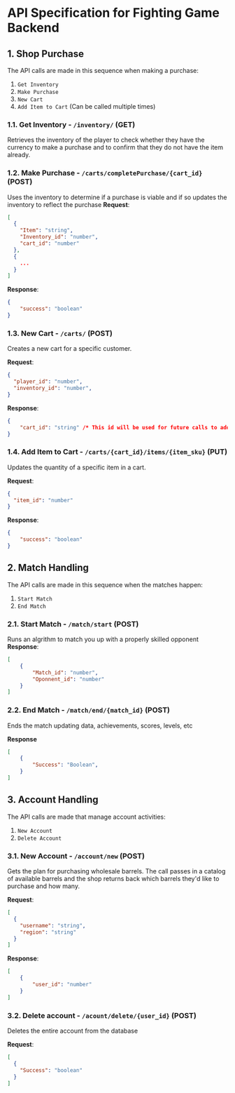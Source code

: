 # API Specification for Fighting Game Backend

## 1. Shop Purchase

The API calls are made in this sequence when making a purchase:
1. `Get Inventory`
2. `Make Purchase`
3. `New Cart`
4. `Add Item to Cart` (Can be called multiple times)


### 1.1. Get Inventory - `/inventory/` (GET)

Retrieves the inventory of the player to check whether they have the currency to make a purchase and to confirm that they do not have the item already.


### 1.2. Make Purchase - `/carts/completePurchase/{cart_id}` (POST)

Uses the inventory to determine if a purchase is viable and if so updates the inventory to reflect the purchase
**Request**:

```json
[
  {
    "Item": "string",
    "Inventory_id": "number",
    "cart_id": "number"
  },
  {
    ...
  }
]
```
**Response**:

```json
{
    "success": "boolean"
}
```

### 1.3. New Cart - `/carts/` (POST)

Creates a new cart for a specific customer.

**Request**:

```json
{
  "player_id": "number",
  "inventory_id": "number",
}
```

**Response**:

```json
{
    "cart_id": "string" /* This id will be used for future calls to add items and checkout */
}
``` 

### 1.4. Add Item to Cart - `/carts/{cart_id}/items/{item_sku}` (PUT)

Updates the quantity of a specific item in a cart. 

**Request**:

```json
{
  "item_id": "number"
}
```

**Response**:

```json
{
    "success": "boolean"
}
```


## 2. Match Handling

The API calls are made in this sequence when the matches happen:
1. `Start Match`
2. `End Match`

### 2.1. Start Match - `/match/start` (POST)

Runs an algrithm to match you up with a properly skilled opponent
**Response**:

```json
[
    {
        "Match_id": "number",
        "Oponnent_id": "number"
    }
]
```

### 2.2. End Match - `/match/end/{match_id}` (POST)

Ends the match updating data, achievements, scores, levels, etc 

**Response**

```json
[
    {
        "Success": "Boolean",
    }
]
```

## 3. Account Handling

The API calls are made that manage account activities:
1. `New Account`
2. `Delete Account`

### 3.1. New Account - `/account/new` (POST)

Gets the plan for purchasing wholesale barrels. The call passes in a catalog of available barrels
and the shop returns back which barrels they'd like to purchase and how many.

**Request**:

```json
[
  {
    "username": "string",
    "region": "string"
  }
]
```

**Response**:

```json
[
    {
        "user_id": "number"
    }
]
```

### 3.2. Delete account - `/acount/delete/{user_id}` (POST)

Deletes the entire account from the database

**Request**:

```json
[
  {
    "Success": "boolean"
  }
]
```

